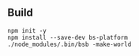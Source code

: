 
Build
-----

```
npm init -y
npm install --save-dev bs-platform
./node_modules/.bin/bsb -make-world
```
